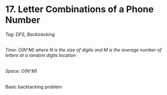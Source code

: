 # 17. Letter Combinations of a Phone Number

###### Tag: DFS, Backtracking

###### Time: O(N^M) where N is the size of digits and M is the average number of letters at a random digits location
###### Space: O(N^M)

Basic backtacking problem